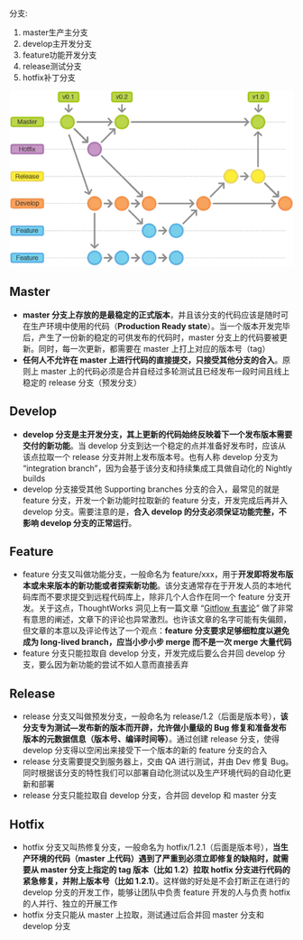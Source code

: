 

分支:

1. master生产主分支
2. develop主开发分支
3. feature功能开发分支
4. release测试分支
5. hotfix补丁分支

![gitflow](gitflow.png)

## Master

- **master 分支上存放的是最稳定的正式版本**，并且该分支的代码应该是随时可在生产环境中使用的代码（**Production Ready state**）。当一个版本开发完毕后，产生了一份新的稳定的可供发布的代码时，master 分支上的代码要被更新。同时，每一次更新，都需要在 master 上打上对应的版本号（tag）
- **任何人不允许在 master 上进行代码的直接提交，只接受其他分支的合入**。原则上 master 上的代码必须是合并自经过多轮测试且已经发布一段时间且线上稳定的 release 分支（预发分支）

## Develop

- **develop 分支是主开发分支，其上更新的代码始终反映着下一个发布版本需要交付的新功能**。当 develop 分支到达一个稳定的点并准备好发布时，应该从该点拉取一个 release 分支并附上发布版本号。也有人称 develop 分支为 “integration branch”，因为会基于该分支和持续集成工具做自动化的 Nightly builds
- develop 分支接受其他 Supporting branches 分支的合入，最常见的就是 feature 分支，开发一个新功能时拉取新的 feature 分支，开发完成后再并入 develop 分支。需要注意的是，**合入 develop 的分支必须保证功能完整，不影响 develop 分支的正常运行**。

## Feature

- feature 分支又叫做功能分支，一般命名为 feature/xxx，用于**开发即将发布版本或未来版本的新功能或者探索新功能**。该分支通常存在于开发人员的本地代码库而不要求提交到远程代码库上，除非几个人合作在同一个 feature 分支开发。关于这点，ThoughtWorks 洞见上有一篇文章 “[Gitflow 有害论](https://link.zhihu.com/?target=https%3A//insights.thoughtworks.cn/gitflow-consider-harmful/)” 做了非常有意思的阐述，文章下的评论也异常激烈。也许该文章的名字可能有失偏颇，但文章的本意以及评论传达了一个观点：**feature 分支要求足够细粒度以避免成为 long-lived branch，应当小步小步 merge 而不是一次 merge 大量代码**
- feature 分支只能拉取自 develop 分支，开发完成后要么合并回 develop 分支，要么因为新功能的尝试不如人意而直接丢弃

## Release

- release 分支又叫做预发分支，一般命名为 release/1.2（后面是版本号），**该分支专为测试—发布新的版本而开辟，允许做小量级的 Bug 修复和准备发布版本的元数据信息（版本号、编译时间等）**。通过创建 release 分支，使得 develop 分支得以空闲出来接受下一个版本的新的 feature 分支的合入
- release 分支需要提交到服务器上，交由 QA 进行测试，并由 Dev 修复 Bug。同时根据该分支的特性我们可以部署自动化测试以及生产环境代码的自动化更新和部署
- release 分支只能拉取自 develop 分支，合并回 develop 和 master 分支

## Hotfix

- hotfix 分支又叫热修复分支，一般命名为 hotfix/1.2.1（后面是版本号），**当生产环境的代码（master 上代码）遇到了严重到必须立即修复的缺陷时，就需要从 master 分支上指定的 tag 版本（比如 1.2）拉取 hotfix 分支进行代码的紧急修复，并附上版本号（比如 1.2.1）**。这样做的好处是不会打断正在进行的 develop 分支的开发工作，能够让团队中负责 feature 开发的人与负责 hotfix 的人并行、独立的开展工作
- hotfix 分支只能从 master 上拉取，测试通过后合并回 master 分支和 develop 分支



